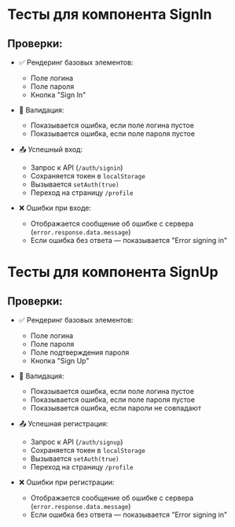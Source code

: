 # Тесты для компонента SignIn

## Проверки:

- ✅ Рендеринг базовых элементов:
  - Поле логина
  - Поле пароля
  - Кнопка "Sign In"

- 🛑 Валидация:
  - Показывается ошибка, если поле логина пустое
  - Показывается ошибка, если поле пароля пустое

- 📤 Успешный вход:
  - Запрос к API (`/auth/signin`)
  - Сохраняется токен в `localStorage`
  - Вызывается `setAuth(true)`
  - Переход на страницу `/profile`

- ❌ Ошибки при входе:
  - Отображается сообщение об ошибке с сервера (`error.response.data.message`)
  - Если ошибка без ответа — показывается "Error signing in"

# Тесты для компонента SignUp

## Проверки:

- ✅ Рендеринг базовых элементов:
  - Поле логина
  - Поле пароля
  - Поле подтверждения пароля
  - Кнопка "Sign Up"

- 🛑 Валидация:
  - Показывается ошибка, если поле логина пустое
  - Показывается ошибка, если поле пароля пустое
  - Показывается ошибка, если пароли не совпадают

- 📤 Успешная регистрация:
  - Запрос к API (`/auth/signup`)
  - Сохраняется токен в `localStorage`
  - Вызывается `setAuth(true)`
  - Переход на страницу `/profile`

- ❌ Ошибки при регистрации:
  - Отображается сообщение об ошибке с сервера (`error.response.data.message`)
  - Если ошибка без ответа — показывается "Error signing in"